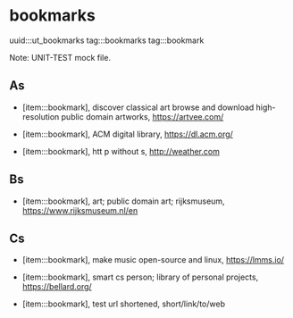 
# bookmarks
uuid:::ut_bookmarks
tag:::bookmarks
tag:::bookmark

Note: UNIT-TEST mock file.

## As

- [item:::bookmark], discover classical art browse and download high-resolution public domain artworks, https://artvee.com/
- [item:::bookmark], ACM digital library, https://dl.acm.org/

- [item:::bookmark], htt p without s, http://weather.com

## Bs

- [item:::bookmark], art; public domain art; rijksmuseum, https://www.rijksmuseum.nl/en

## Cs

- [item:::bookmark], make music open-source and linux, https://lmms.io/
- [item:::bookmark], smart cs person; library of personal projects, https://bellard.org/

- [item:::bookmark], test url shortened, short/link/to/web
 


